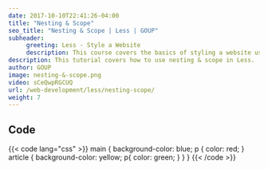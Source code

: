 ```yaml
---
date: 2017-10-10T22:41:26-04:00
title: "Nesting & Scope"
seo_title: "Nesting & Scope | Less | GOUP"
subheader:
     greeting: Less - Style a Website
     description: This course covers the basics of styling a website using Less. Work your way through the videos/articles and I'll teach you everything you need to know to style a basic website!
description: This tutorial covers how to use nesting & scope in Less.
author: GOUP
image: nesting-&-scope.png
video: sCeQwpRGCUQ
url: /web-development/less/nesting-scope/
weight: 7
---
```


## Code

{{< code lang="css" >}}
main {
     background-color: blue;
     p {
          color: red;
     }
     article {
          background-color: yellow;
          p{
               color: green;
          }
     }
}
{{< /code >}}
